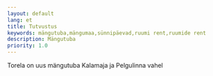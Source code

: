 ```yaml
---
layout: default
lang: et
title: Tutvustus
keywords: mängutuba,mängumaa,sünnipäevad,ruumi rent,ruumide rent
description: Mängutuba
priority: 1.0
---
```


Torela on uus mängutuba Kalamaja ja Pelgulinna vahel
